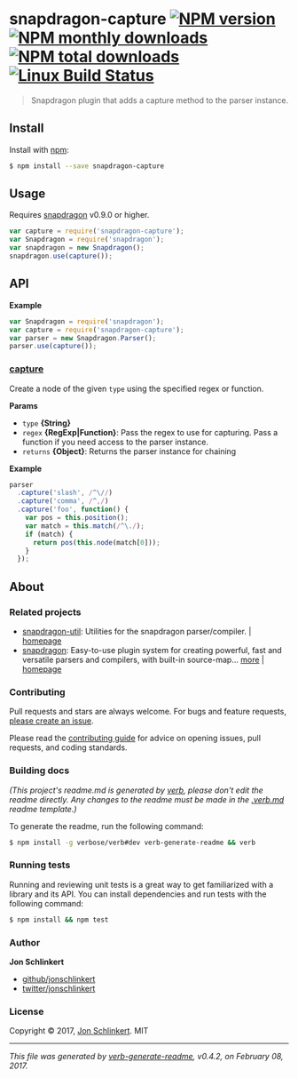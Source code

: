 # snapdragon-capture [![NPM version](https://img.shields.io/npm/v/snapdragon-capture.svg?style=flat)](https://www.npmjs.com/package/snapdragon-capture) [![NPM monthly downloads](https://img.shields.io/npm/dm/snapdragon-capture.svg?style=flat)](https://npmjs.org/package/snapdragon-capture)  [![NPM total downloads](https://img.shields.io/npm/dt/snapdragon-capture.svg?style=flat)](https://npmjs.org/package/snapdragon-capture) [![Linux Build Status](https://img.shields.io/travis/jonschlinkert/snapdragon-capture.svg?style=flat&label=Travis)](https://travis-ci.org/jonschlinkert/snapdragon-capture)

> Snapdragon plugin that adds a capture method to the parser instance.

## Install

Install with [npm](https://www.npmjs.com/):

```sh
$ npm install --save snapdragon-capture
```

## Usage

Requires [snapdragon](https://github.com/jonschlinkert/snapdragon) v0.9.0 or higher.

```js
var capture = require('snapdragon-capture');
var Snapdragon = require('snapdragon');
var snapdragon = new Snapdragon();
snapdragon.use(capture());
```

## API

**Example**

```js
var Snapdragon = require('snapdragon');
var capture = require('snapdragon-capture');
var parser = new Snapdragon.Parser();
parser.use(capture());
```

### [capture](index.js#L55)

Create a node of the given `type` using the specified regex or function.

**Params**

* `type` **{String}**
* `regex` **{RegExp|Function}**: Pass the regex to use for capturing. Pass a function if you need access to the parser instance.
* `returns` **{Object}**: Returns the parser instance for chaining

**Example**

```js
parser
  .capture('slash', /^\//)
  .capture('comma', /^,/)
  .capture('foo', function() {
    var pos = this.position();
    var match = this.match(/^\./);
    if (match) {
      return pos(this.node(match[0]));
    }
  });
```

## About

### Related projects

* [snapdragon-util](https://www.npmjs.com/package/snapdragon-util): Utilities for the snapdragon parser/compiler. | [homepage](https://github.com/jonschlinkert/snapdragon-util "Utilities for the snapdragon parser/compiler.")
* [snapdragon](https://www.npmjs.com/package/snapdragon): Easy-to-use plugin system for creating powerful, fast and versatile parsers and compilers, with built-in source-map… [more](https://github.com/jonschlinkert/snapdragon) | [homepage](https://github.com/jonschlinkert/snapdragon "Easy-to-use plugin system for creating powerful, fast and versatile parsers and compilers, with built-in source-map support.")

### Contributing

Pull requests and stars are always welcome. For bugs and feature requests, [please create an issue](../../issues/new).

Please read the [contributing guide](.github/contributing.md) for advice on opening issues, pull requests, and coding standards.

### Building docs

_(This project's readme.md is generated by [verb](https://github.com/verbose/verb-generate-readme), please don't edit the readme directly. Any changes to the readme must be made in the [.verb.md](.verb.md) readme template.)_

To generate the readme, run the following command:

```sh
$ npm install -g verbose/verb#dev verb-generate-readme && verb
```

### Running tests

Running and reviewing unit tests is a great way to get familiarized with a library and its API. You can install dependencies and run tests with the following command:

```sh
$ npm install && npm test
```

### Author

**Jon Schlinkert**

* [github/jonschlinkert](https://github.com/jonschlinkert)
* [twitter/jonschlinkert](https://twitter.com/jonschlinkert)

### License

Copyright © 2017, [Jon Schlinkert](https://github.com/jonschlinkert).
MIT

***

_This file was generated by [verb-generate-readme](https://github.com/verbose/verb-generate-readme), v0.4.2, on February 08, 2017._